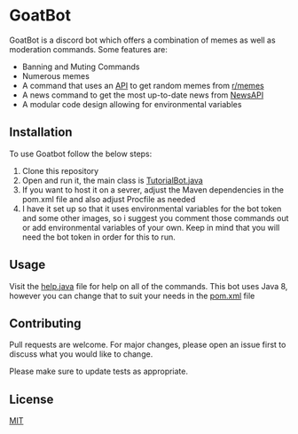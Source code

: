 # GoatBot

GoatBot is a discord bot which offers a combination of memes as well as moderation commands. Some features are:
* Banning and Muting Commands
* Numerous memes
* A command that uses an [API](https://meme-api.herokuapp.com/gimme) to get random memes from [r/memes](https://www.reddit.com/r/memes/)
* A news command to get the most up-to-date news from [NewsAPI](https://newsapi.org/)
* A modular code design allowing for environmental variables


## Installation

To use Goatbot follow the below steps:
1. Clone this repository
2. Open and run it, the main class is [TutorialBot.java](https://github.com/nikhilsmehta/GoatBot/blob/main/src/main/java/com/nikhilsmehta/discord6th/TutorialBot.java)
3. If you want to host it on a sevrer, adjust the Maven dependencies in the pom.xml file and also adjust Procfile as needed
4. I have it set up so that it uses environmental variables for the bot token and some other images, so i suggest you comment those commands out or add environmental variables of your own. Keep in mind that you will need the bot token in order for this to run. 

## Usage

Visit the [help.java](https://github.com/nikhilsmehta/GoatBot/blob/main/src/main/java/com/nikhilsmehta/discord6th/events/utilities/help.java) file for help on all of the commands.
This bot uses Java 8, however you can change that to suit your needs in the [pom.xml](https://github.com/nikhilsmehta/GoatBot/blob/main/pom.xml) file

## Contributing
Pull requests are welcome. For major changes, please open an issue first to discuss what you would like to change.

Please make sure to update tests as appropriate.

## License
[MIT](https://choosealicense.com/licenses/mit/)
